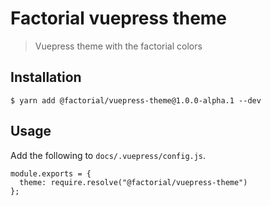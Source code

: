 # Factorial vuepress theme

> Vuepress theme with the factorial colors

## Installation

```
$ yarn add @factorial/vuepress-theme@1.0.0-alpha.1 --dev
```

## Usage

Add the following to `docs/.vuepress/config.js`.

```
module.exports = {
  theme: require.resolve("@factorial/vuepress-theme")
};
```
